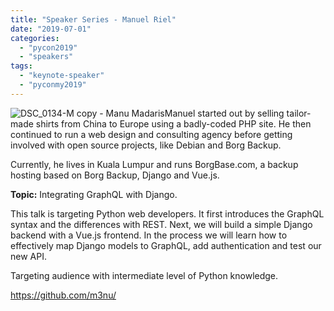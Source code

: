 ```yaml
---
title: "Speaker Series - Manuel Riel"
date: "2019-07-01"
categories:
  - "pycon2019"
  - "speakers"
tags:
  - "keynote-speaker"
  - "pyconmy2019"
---
```


![DSC_0134-M copy - Manu Madaris](/archived-images/dsc_0134-m-copy-manu-madaris.jpg)Manuel started out by selling tailor-made shirts from China to Europe using a badly-coded PHP site. He then continued to run a web design and consulting agency before getting involved with open source projects, like Debian and Borg Backup.

Currently, he lives in Kuala Lumpur and runs BorgBase.com, a backup hosting based on Borg Backup, Django and Vue.js.

**Topic:** Integrating GraphQL with Django.

This talk is targeting Python web developers. It first introduces the GraphQL syntax and the differences with REST. Next, we will build a simple Django backend with a Vue.js frontend. In the process we will learn how to effectively map Django models to GraphQL, add authentication and test our new API.

Targeting audience with intermediate level of Python knowledge.

https://github.com/m3nu/
